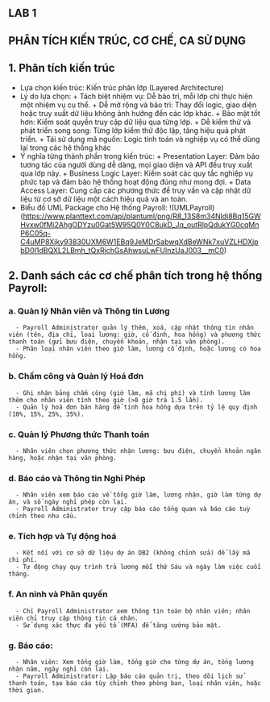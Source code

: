 ## LAB 1
## PHÂN TÍCH KIẾN TRÚC, CƠ CHẾ, CA SỬ DỤNG

## 1. Phân tích kiến trúc 
   - Lựa chọn kiến trúc: Kiến trúc phân lớp (Layered Architecture)
   - Lý do lựa chọn:
    + Tách biệt nhiệm vụ: Dễ bảo trì, mỗi lớp chỉ thực hiện một nhiệm vụ cụ thể.
    + Dễ mở rộng và bảo trì: Thay đổi logic, giao diện hoặc truy xuất dữ liệu không ảnh hưởng đến các lớp khác.
    + Bảo mật tốt hơn: Kiểm soát quyền truy cập dữ liệu qua từng lớp.
    + Dễ kiểm thử và phát triển song song: Từng lớp kiểm thử độc lập, tăng hiệu quả phát triển.
    + Tái sử dụng mã nguồn: Logic tính toán và nghiệp vụ có thể dùng lại trong các hệ thống khác
   - Ý nghĩa từng thành phần trong kiến trúc:
    + Presentation Layer: Đảm bảo tương tác của người dùng dễ dàng, mọi giao diện và API đều truy xuất qua lớp này.
    + Business Logic Layer: Kiểm soát các quy tắc nghiệp vụ phức tạp và đảm bảo hệ thống hoạt động đúng như mong đợi.
    + Data Access Layer: Cung cấp các phương thức để truy vấn và cập nhật dữ liệu từ cơ sở dữ liệu một cách hiệu quả và an toàn.
  - Biểu đồ UML Package cho Hệ thống Payroll:
!(UMLPayroll)(https://www.planttext.com/api/plantuml/png/R8_13S8m34Nldi8Bq15GWHvxw0fMi2AhgODYzu0Gat5W95Q0Y0C8ukD_Jq_outRlpQdukYG0cqMnP6C05q-C4uMP8Xjky93830UXM6W1EBq9JeMDrSabwqXdBeWNk7xuVZLHDXjpbD0I1dBQXL2LBmh_tQxRjchGsAhwsuLwFUlnzUaJ003__mC0)

## 2. Danh sách các cơ chế phân tích trong hệ thống Payroll:
###  a. Quản lý Nhân viên và Thông tin Lương
      - Payroll Administrator quản lý thêm, xoá, cập nhật thông tin nhân viên (tên, địa chỉ, loại lương: giờ, cố định, hoa hồng) và phương thức thanh toán (gửi bưu điện, chuyển khoản, nhận tại văn phòng).
      - Phân loại nhân viên theo giờ làm, lương cố định, hoặc lương có hoa hồng.
###  b. Chấm công và Quản lý Hoá đơn
      - Ghi nhận bảng chấm công (giờ làm, mã chi phí) và tính lương làm thêm cho nhân viên tính theo giờ (>8 giờ trả 1.5 lần).
      - Quản lý hoá đơn bán hàng để tính hoa hồng dựa trên tỷ lệ quy định (10%, 15%, 25%, 35%).
###  c. Quản lý Phương thức Thanh toán
      - Nhân viên chọn phương thức nhận lương: bưu điện, chuyển khoản ngân hàng, hoặc nhận tại văn phòng.
###  d. Báo cáo và Thông tin Nghỉ Phép
      - Nhân viên xem báo cáo về tổng giờ làm, lương nhận, giờ làm từng dự án, và số ngày nghỉ phép còn lại.
      - Payroll Administrator truy cập báo cáo tổng quan và báo cáo tuỳ chỉnh theo nhu cầu.
###  e. Tích hợp và Tự động hoá
      - Kết nối với cơ sở dữ liệu dự án DB2 (không chỉnh sửa) để lấy mã chi phí.
      - Tự động chạy quy trình trả lương mỗi thứ Sáu và ngày làm việc cuối tháng.
###  f. An ninh và Phân quyền
      - Chỉ Payroll Administrator xem thông tin toàn bộ nhân viên; nhân viên chỉ truy cập thông tin cá nhân.
      - Sử dụng xác thực đa yếu tố (MFA) để tăng cường bảo mật.
###  g. Báo cáo:
      - Nhân viên: Xem tổng giờ làm, tổng giờ cho từng dự án, tổng lương nhận năm, ngày nghỉ còn lại.
      - Payroll Administrator: Lập báo cáo quản trị, theo dõi lịch sử thanh toán, tạo báo cáo tùy chỉnh theo phòng ban, loại nhân viên, hoặc thời gian.



